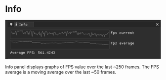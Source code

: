 # Info
![img.png](imgs/info_ui.png)

Info panel displays graphs of FPS value over the last ~250 frames. The FPS average is a moving average over the last ~50 frames.